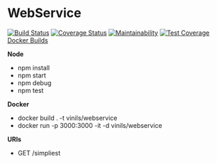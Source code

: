 # WebService

[![Build Status](https://travis-ci.org/vinils/WebService.svg?branch=master)](https://travis-ci.org/vinils/WebService)
[![Coverage Status](https://coveralls.io/repos/github/vinils/WebService/badge.svg?branch=master)](https://coveralls.io/github/vinils/WebService?branch=master)
[![Maintainability](https://api.codeclimate.com/v1/badges/2cad9fc891706379eeae/maintainability)](https://codeclimate.com/github/vinils/WebService/maintainability)
[![Test Coverage](https://api.codeclimate.com/v1/badges/2cad9fc891706379eeae/test_coverage)](https://codeclimate.com/github/vinils/WebService/test_coverage)
<a href="https://hub.docker.com/r/vinils/webservice/builds" target="_blank">Docker Builds</a>
  
 
**Node**
- npm install
- npm start
- npm debug
- npm test

**Docker**
- docker build . -t vinils/webservice
- docker run -p 3000:3000 -it -d vinils/webservice

**URIs**
- GET /simpliest
